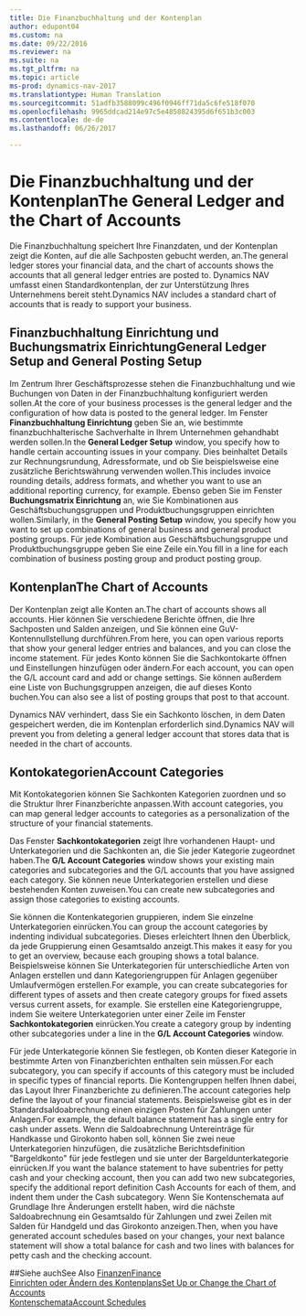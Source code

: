 ```yaml
---
title: Die Finanzbuchhaltung und der Kontenplan
author: edupont04
ms.custom: na
ms.date: 09/22/2016
ms.reviewer: na
ms.suite: na
ms.tgt_pltfrm: na
ms.topic: article
ms-prod: dynamics-nav-2017
ms.translationtype: Human Translation
ms.sourcegitcommit: 51adfb3588099c496f0946ff71da5c6fe518f070
ms.openlocfilehash: 9965ddcad214e97c5e4858824395d6f651b3c003
ms.contentlocale: de-de
ms.lasthandoff: 06/26/2017

---
```


# <a name="the-general-ledger-and-the-chart-of-accounts"></a><span data-ttu-id="ede27-102">Die Finanzbuchhaltung und der Kontenplan</span><span class="sxs-lookup"><span data-stu-id="ede27-102">The General Ledger and the Chart of Accounts</span></span>
<span data-ttu-id="ede27-103">Die Finanzbuchhaltung speichert Ihre Finanzdaten, und der Kontenplan zeigt die Konten, auf die alle Sachposten gebucht werden, an.</span><span class="sxs-lookup"><span data-stu-id="ede27-103">The general ledger stores your financial data, and the chart of accounts shows the accounts that all general ledger entries are posted to.</span></span> <span data-ttu-id="ede27-104">Dynamics NAV umfasst einen Standardkontenplan, der zur Unterstützung Ihres Unternehmens bereit steht.</span><span class="sxs-lookup"><span data-stu-id="ede27-104">Dynamics NAV includes a standard chart of accounts that is ready to support your business.</span></span>

## <a name="general-ledger-setup-and-general-posting-setup"></a><span data-ttu-id="ede27-105">Finanzbuchhaltung Einrichtung und Buchungsmatrix Einrichtung</span><span class="sxs-lookup"><span data-stu-id="ede27-105">General Ledger Setup and General Posting Setup</span></span>
<span data-ttu-id="ede27-106">Im Zentrum Ihrer Geschäftsprozesse stehen die Finanzbuchhaltung und wie Buchungen von Daten in der Finanzbuchhaltung konfiguriert werden sollen.</span><span class="sxs-lookup"><span data-stu-id="ede27-106">At the core of your business processes is the general ledger and the configuration of how data is posted to the general ledger.</span></span>
<span data-ttu-id="ede27-107">Im Fenster **Finanzbuchhaltung Einrichtung** geben Sie an, wie bestimmte finanzbuchhalterische Sachverhalte in Ihrem Unternehmen gehandhabt werden sollen.</span><span class="sxs-lookup"><span data-stu-id="ede27-107">In the **General Ledger Setup** window, you specify how to handle certain accounting issues in your company.</span></span> <span data-ttu-id="ede27-108">Dies beinhaltet Details zur Rechnungsrundung, Adressformate, und ob Sie beispielsweise eine zusätzliche Berichtswährung verwenden wollen.</span><span class="sxs-lookup"><span data-stu-id="ede27-108">This includes invoice rounding details, address formats, and whether you want to use an additional reporting currency, for example.</span></span>
<span data-ttu-id="ede27-109">Ebenso geben Sie im Fenster **Buchungsmatrix Einrichtung** an, wie Sie Kombinationen aus Geschäftsbuchungsgruppen und Produktbuchungsgruppen einrichten wollen.</span><span class="sxs-lookup"><span data-stu-id="ede27-109">Similarly, in the **General Posting Setup** window, you specify how you want to set up combinations of general business and general product posting groups.</span></span> <span data-ttu-id="ede27-110">Für jede Kombination aus Geschäftsbuchungsgruppe und Produktbuchungsgruppe geben Sie eine Zeile ein.</span><span class="sxs-lookup"><span data-stu-id="ede27-110">You fill in a line for each combination of business posting group and product posting group.</span></span>  

## <a name="the-chart-of-accounts"></a><span data-ttu-id="ede27-111">Kontenplan</span><span class="sxs-lookup"><span data-stu-id="ede27-111">The Chart of Accounts</span></span>
<span data-ttu-id="ede27-112">Der Kontenplan zeigt alle Konten an.</span><span class="sxs-lookup"><span data-stu-id="ede27-112">The chart of accounts shows all accounts.</span></span> <span data-ttu-id="ede27-113">Hier können Sie verschiedene Berichte öffnen, die Ihre Sachposten und Salden anzeigen, und Sie können eine GuV-Kontennullstellung durchführen.</span><span class="sxs-lookup"><span data-stu-id="ede27-113">From here, you can open various reports that show your general ledger entries and balances, and you can close the income statement.</span></span> <span data-ttu-id="ede27-114">Für jedes Konto können Sie die Sachkontokarte öffnen und Einstellungen hinzufügen oder ändern.</span><span class="sxs-lookup"><span data-stu-id="ede27-114">For each account, you can open the G/L account card and add or change settings.</span></span> <span data-ttu-id="ede27-115">Sie können außerdem eine Liste von Buchungsgruppen anzeigen, die auf dieses Konto buchen.</span><span class="sxs-lookup"><span data-stu-id="ede27-115">You can also see a list of posting groups that post to that account.</span></span>  

<span data-ttu-id="ede27-116">Dynamics NAV verhindert, dass Sie ein Sachkonto löschen, in dem Daten gespeichert werden, die im Kontenplan erforderlich sind.</span><span class="sxs-lookup"><span data-stu-id="ede27-116">Dynamics NAV will prevent you from deleting a general ledger account that stores data that is needed in the chart of accounts.</span></span>  

## <a name="account-categories"></a><span data-ttu-id="ede27-117">Kontokategorien</span><span class="sxs-lookup"><span data-stu-id="ede27-117">Account Categories</span></span>
<span data-ttu-id="ede27-118">Mit Kontokategorien können Sie Sachkonten Kategorien zuordnen und so die Struktur Ihrer Finanzberichte anpassen.</span><span class="sxs-lookup"><span data-stu-id="ede27-118">With account categories, you can map general ledger accounts to categories as a personalization of the structure of your financial statements.</span></span>  

<span data-ttu-id="ede27-119">Das Fenster **Sachkontokategorien** zeigt Ihre vorhandenen Haupt- und Unterkategorien und die Sachkonten an, die Sie jeder Kategorie zugeordnet haben.</span><span class="sxs-lookup"><span data-stu-id="ede27-119">The **G/L Account Categories** window shows your existing main categories and subcategories and the G/L accounts that you have assigned each category.</span></span> <span data-ttu-id="ede27-120">Sie können neue Unterkategorien erstellen und diese bestehenden Konten zuweisen.</span><span class="sxs-lookup"><span data-stu-id="ede27-120">You can create new subcategories and assign those categories to existing accounts.</span></span>  

<span data-ttu-id="ede27-121">Sie können die Kontenkategorien gruppieren, indem Sie einzelne Unterkategorien einrücken.</span><span class="sxs-lookup"><span data-stu-id="ede27-121">You can group the account categories by indenting individual subcategories.</span></span> <span data-ttu-id="ede27-122">Dieses erleichtert Ihnen den Überblick, da jede Gruppierung einen Gesamtsaldo anzeigt.</span><span class="sxs-lookup"><span data-stu-id="ede27-122">This makes it easy for you to get an overview, because each grouping shows a total balance.</span></span> <span data-ttu-id="ede27-123">Beispielsweise können Sie Unterkategorien für unterschiedliche Arten von Anlagen erstellen und dann Kategoriengruppen für Anlagen gegenüber Umlaufvermögen erstellen.</span><span class="sxs-lookup"><span data-stu-id="ede27-123">For example, you can create subcategories for different types of assets and then create category groups for fixed assets versus current assets, for example.</span></span> <span data-ttu-id="ede27-124">Sie erstellen eine Kategoriengruppe, indem Sie weitere Unterkategorien unter einer Zeile im Fenster **Sachkontokategorien** einrücken.</span><span class="sxs-lookup"><span data-stu-id="ede27-124">You create a category group by indenting other subcategories under a line in the **G/L Account Categories** window.</span></span>  

<span data-ttu-id="ede27-125">Für jede Unterkategorie können Sie festlegen, ob Konten dieser Kategorie in bestimmte Arten von Finanzberichten enthalten sein müssen.</span><span class="sxs-lookup"><span data-stu-id="ede27-125">For each subcategory, you can specify if accounts of this category must be included in specific types of financial reports.</span></span> <span data-ttu-id="ede27-126">Die Kontengruppen helfen Ihnen dabei, das Layout Ihrer Finanzberichte zu definieren.</span><span class="sxs-lookup"><span data-stu-id="ede27-126">The account categories help define the layout of your financial statements.</span></span> <span data-ttu-id="ede27-127">Beispielsweise gibt es in der Standardsaldoabrechnung einen einzigen Posten für Zahlungen unter Anlagen.</span><span class="sxs-lookup"><span data-stu-id="ede27-127">For example, the default balance statement has a single entry for cash under assets.</span></span> <span data-ttu-id="ede27-128">Wenn die Saldoabrechnung Untereinträge für Handkasse und Girokonto haben soll, können Sie zwei neue Unterkategorien hinzufügen, die zusätzliche Berichtsdefinition "Bargeldkonto" für jede festlegen und sie unter der Bargeldunterkategorie einrücken.</span><span class="sxs-lookup"><span data-stu-id="ede27-128">If you want the balance statement to have subentries for petty cash and your checking account, then you can add two new subcategories, specify the additional report definition Cash Accounts for each of them, and indent them under the Cash subcategory.</span></span> <span data-ttu-id="ede27-129">Wenn Sie Kontenschemata auf Grundlage Ihre Änderungen erstellt haben, wird die nächste Saldoabrechnung ein Gesamtsaldo für Zahlungen und zwei Zeilen mit Salden für Handgeld und das Girokonto anzeigen.</span><span class="sxs-lookup"><span data-stu-id="ede27-129">Then, when you have generated account schedules based on your changes, your next balance statement will show a total balance for cash and two lines with balances for petty cash and the checking account.</span></span>     

##<a name="see-also"></a><span data-ttu-id="ede27-130">Siehe auch</span><span class="sxs-lookup"><span data-stu-id="ede27-130">See Also</span></span>
[<span data-ttu-id="ede27-131">Finanzen</span><span class="sxs-lookup"><span data-stu-id="ede27-131">Finance</span></span>](finance-setup.md)  
[<span data-ttu-id="ede27-132">Einrichten oder Ändern des Kontenplans</span><span class="sxs-lookup"><span data-stu-id="ede27-132">Set Up or Change the Chart of Accounts</span></span>](finance-setup-setup-chart-accounts.md)  
[<span data-ttu-id="ede27-133">Kontenschemata</span><span class="sxs-lookup"><span data-stu-id="ede27-133">Account Schedules</span></span>](finance-setup-account-schedule.md)  

